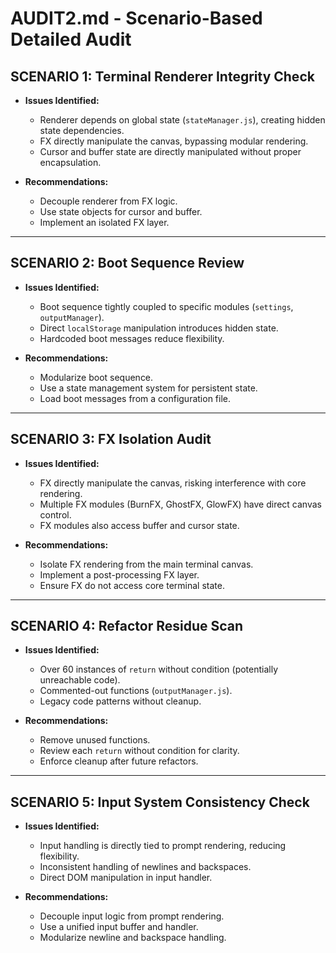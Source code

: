 # AUDIT2.md - Scenario-Based Detailed Audit

## SCENARIO 1: Terminal Renderer Integrity Check
- **Issues Identified:**
  - Renderer depends on global state (`stateManager.js`), creating hidden state dependencies.
  - FX directly manipulate the canvas, bypassing modular rendering.
  - Cursor and buffer state are directly manipulated without proper encapsulation.

- **Recommendations:**
  - Decouple renderer from FX logic.
  - Use state objects for cursor and buffer.
  - Implement an isolated FX layer.

---

## SCENARIO 2: Boot Sequence Review
- **Issues Identified:**
  - Boot sequence tightly coupled to specific modules (`settings`, `outputManager`).
  - Direct `localStorage` manipulation introduces hidden state.
  - Hardcoded boot messages reduce flexibility.

- **Recommendations:**
  - Modularize boot sequence.
  - Use a state management system for persistent state.
  - Load boot messages from a configuration file.

---

## SCENARIO 3: FX Isolation Audit
- **Issues Identified:**
  - FX directly manipulate the canvas, risking interference with core rendering.
  - Multiple FX modules (BurnFX, GhostFX, GlowFX) have direct canvas control.
  - FX modules also access buffer and cursor state.

- **Recommendations:**
  - Isolate FX rendering from the main terminal canvas.
  - Implement a post-processing FX layer.
  - Ensure FX do not access core terminal state.

---

## SCENARIO 4: Refactor Residue Scan
- **Issues Identified:**
  - Over 60 instances of `return` without condition (potentially unreachable code).
  - Commented-out functions (`outputManager.js`).
  - Legacy code patterns without cleanup.

- **Recommendations:**
  - Remove unused functions.
  - Review each `return` without condition for clarity.
  - Enforce cleanup after future refactors.

---

## SCENARIO 5: Input System Consistency Check
- **Issues Identified:**
  - Input handling is directly tied to prompt rendering, reducing flexibility.
  - Inconsistent handling of newlines and backspaces.
  - Direct DOM manipulation in input handler.

- **Recommendations:**
  - Decouple input logic from prompt rendering.
  - Use a unified input buffer and handler.
  - Modularize newline and backspace handling.
